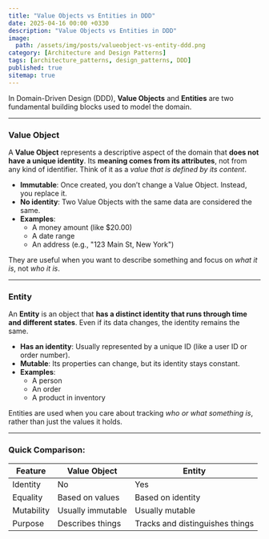 ```yaml
---
title: "Value Objects vs Entities in DDD"
date: 2025-04-16 00:00 +0330
description: "Value Objects vs Entities in DDD"
image:
  path: /assets/img/posts/valueobject-vs-entity-ddd.png
category: [Architecture and Design Patterns]
tags: [architecture_patterns, design_patterns, DDD]
published: true
sitemap: true
---
```


In Domain-Driven Design (DDD), **Value Objects** and **Entities** are two fundamental building blocks used to model the domain.

---

### **Value Object**

A **Value Object** represents a descriptive aspect of the domain that **does not have a unique identity**. Its **meaning comes from its attributes**, not from any kind of identifier. Think of it as a *value that is defined by its content*.

- **Immutable**: Once created, you don’t change a Value Object. Instead, you replace it.
- **No identity**: Two Value Objects with the same data are considered the same.
- **Examples**: 
  - A money amount (like $20.00)
  - A date range
  - An address (e.g., "123 Main St, New York")

They are useful when you want to describe something and focus on *what it is*, not *who it is*.

---

### **Entity**

An **Entity** is an object that **has a distinct identity that runs through time and different states**. Even if its data changes, the identity remains the same.

- **Has an identity**: Usually represented by a unique ID (like a user ID or order number).
- **Mutable**: Its properties can change, but its identity stays constant.
- **Examples**:
  - A person
  - An order
  - A product in inventory

Entities are used when you care about tracking *who or what something is*, rather than just the values it holds.

---

### Quick Comparison:

| Feature             | Value Object                  | Entity                        |
|---------------------|-------------------------------|-------------------------------|
| Identity            | No                            | Yes                           |
| Equality            | Based on values               | Based on identity             |
| Mutability          | Usually immutable             | Usually mutable               |
| Purpose             | Describes things              | Tracks and distinguishes things |


